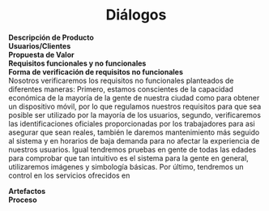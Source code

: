 ﻿<center><h1>Diálogos</h1></center>

**Descripción de Producto**<br>
**Usuarios/Clientes**<br>
**Propuesta de Valor**<br>
**Requisitos funcionales y no funcionales**<br>
**Forma de verificación de requisitos no funcionales**<br> Nosotros verificaremos los requisitos no funcionales planteados de diferentes maneras: Primero, estamos conscientes de la capacidad económica de la mayoría de la gente de nuestra ciudad como para obtener un dispositivo móvil, por lo que regulamos nuestros requisitos para que sea posible ser utilizado por la mayoría de los usuarios, segundo, verificaremos las identificaciones oficiales proporcionadas por los trabajadores para asi asegurar que sean reales, también le daremos mantenimiento más seguido al sistema y en horarios de baja demanda para no afectar la experiencia de nuestros usuarios. Igual tendremos pruebas en gente de todas las edades para comprobar que tan intuitivo es el sistema para la gente en general, utilizaremos imágenes y simbología básicas. Por último, tendremos un control en los servicios ofrecidos en 

**Artefactos**<br>
**Proceso**<br>
<!--stackedit_data:
eyJoaXN0b3J5IjpbLTg3MDk5NjYyOSwxNjQ4NTY0NDczLDg5Nj
Q0ODIyMl19
-->